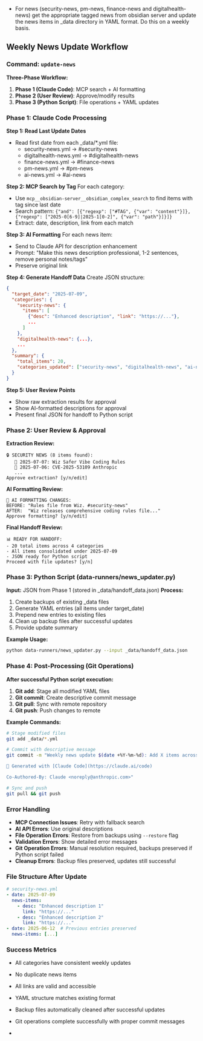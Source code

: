 - For news (security-news, pm-news, finance-news and digitalhealth-news) get the appropriate tagged news from obsidian server and update the news items in \_data directory in YAML format. Do this on a weekly basis.

## Weekly News Update Workflow

### Command: `update-news`

**Three-Phase Workflow:**
1. **Phase 1 (Claude Code)**: MCP search + AI formatting
2. **Phase 2 (User Review)**: Approve/modify results  
3. **Phase 3 (Python Script)**: File operations + YAML updates

### Phase 1: Claude Code Processing

**Step 1: Read Last Update Dates**
- Read first date from each _data/*.yml file:
  - security-news.yml → #security-news
  - digitalhealth-news.yml → #digitalhealth-news
  - finance-news.yml → #finance-news
  - pm-news.yml → #pm-news
  - ai-news.yml → #ai-news

**Step 2: MCP Search by Tag**
For each category:
- Use `mcp__obsidian-server__obsidian_complex_search` to find items with tag since last date
- Search pattern: `{"and": [{"regexp": ["#TAG", {"var": "content"}]}, {"regexp": ["2025-0[6-9]|2025-1[0-2]", {"var": "path"}]}]}`
- Extract: date, description, link from each match

**Step 3: AI Formatting**
For each news item:
- Send to Claude API for description enhancement
- Prompt: "Make this news description professional, 1-2 sentences, remove personal notes/tags"
- Preserve original link

**Step 4: Generate Handoff Data**
Create JSON structure:
```json
{
  "target_date": "2025-07-09",
  "categories": {
    "security-news": {
      "items": [
        {"desc": "Enhanced description", "link": "https://..."},
        ...
      ]
    },
    "digitalhealth-news": {...},
    ...
  },
  "summary": {
    "total_items": 20,
    "categories_updated": ["security-news", "digitalhealth-news", "ai-news"]
  }
}
```

**Step 5: User Review Points**
- Show raw extraction results for approval
- Show AI-formatted descriptions for approval
- Present final JSON for handoff to Python script

### Phase 2: User Review & Approval

**Extraction Review:**
```
🔒 SECURITY NEWS (8 items found):
   📅 2025-07-07: Wiz Safer Vibe Coding Rules
   📅 2025-07-06: CVE-2025-53109 Anthropic
   ...
Approve extraction? [y/n/edit]
```

**AI Formatting Review:**
```
🤖 AI FORMATTING CHANGES:
BEFORE: "Rules file from Wiz. #security-news"
AFTER:  "Wiz releases comprehensive coding rules file..."
Approve formatting? [y/n/edit]
```

**Final Handoff Review:**
```
📊 READY FOR HANDOFF:
- 20 total items across 4 categories
- All items consolidated under 2025-07-09
- JSON ready for Python script
Proceed with file updates? [y/n]
```

### Phase 3: Python Script (data-runners/news_updater.py)

**Input:** JSON from Phase 1 (stored in _data/handoff_data.json)
**Process:**
1. Create backups of existing _data files
2. Generate YAML entries (all items under target_date)
3. Prepend new entries to existing files
4. Clean up backup files after successful updates
5. Provide update summary

**Example Usage:**
```bash
python data-runners/news_updater.py --input _data/handoff_data.json
```

### Phase 4: Post-Processing (Git Operations)

**After successful Python script execution:**
1. **Git add**: Stage all modified YAML files
2. **Git commit**: Create descriptive commit message
3. **Git pull**: Sync with remote repository
4. **Git push**: Push changes to remote

**Example Commands:**
```bash
# Stage modified files
git add _data/*.yml

# Commit with descriptive message
git commit -m "Weekly news update $(date +%Y-%m-%d): Add X items across Y categories

🤖 Generated with [Claude Code](https://claude.ai/code)

Co-Authored-By: Claude <noreply@anthropic.com>"

# Sync and push
git pull && git push
```

### Error Handling
- **MCP Connection Issues**: Retry with fallback search
- **AI API Errors**: Use original descriptions
- **File Operation Errors**: Restore from backups using `--restore` flag
- **Validation Errors**: Show detailed error messages
- **Git Operation Errors**: Manual resolution required, backups preserved if Python script failed
- **Cleanup Errors**: Backup files preserved, updates still successful

### File Structure After Update
```yaml
# security-news.yml
- date: 2025-07-09
  news-items:
    - desc: "Enhanced description 1"
      link: "https://..."
    - desc: "Enhanced description 2"
      link: "https://..."
- date: 2025-06-12  # Previous entries preserved
  news-items: [...]
```

### Success Metrics
- All categories have consistent weekly updates
- No duplicate news items
- All links are valid and accessible
- YAML structure matches existing format
- Backup files automatically cleaned after successful updates
- Git operations complete successfully with proper commit messages

- 
